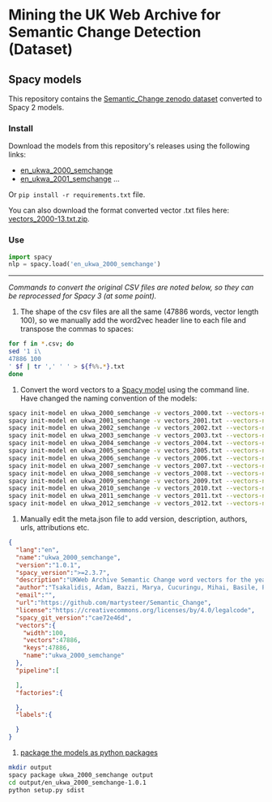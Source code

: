 # Mining the UK Web Archive for Semantic Change Detection (Dataset)
## Spacy models

This repository contains the [Semantic_Change zenodo dataset](https://zenodo.org/record/3383660) converted to Spacy 2 models.

### Install

Download the models from this repository's releases using the following links:


- [en_ukwa_2000_semchange](https://github.com/martysteer/Semantic_Change/releases/download/1.0.1/en_ukwa_2000_semchange-1.0.1.tar.gz)
- [en_ukwa_2001_semchange](https://github.com/martysteer/Semantic_Change/releases/download/1.0.1/en_ukwa_2000_semchange-1.0.1.tar.gz)
...

Or `pip install -r requirements.txt` file.

You can also download the format converted vector .txt files here: [vectors_2000-13.txt.zip](https://github.com/martysteer/Semantic_Change/releases/download/1.0.1/vectors_2000-13.txt.zip).

### Use

```python
import spacy
nlp = spacy.load('en_ukwa_2000_semchange')
```





---

*Commands to convert the original CSV files are noted below, so they can be reprocessed for Spacy 3 (at some point).*

1. The shape of the csv files are all the same (47886 words, vector length 100), so we manually add the word2vec header line to each file and transpose the commas to spaces:

```bash
for f in *.csv; do
sed '1 i\
47886 100
' $f | tr ',' ' ' > ${f%%.*}.txt
done
```

1. Convert the word vectors to a [Spacy model](https://v2.spacy.io/api/cli#init-model) using the command line. Have changed the naming convention of the models:

```bash
spacy init-model en ukwa_2000_semchange -v vectors_2000.txt --vectors-name ukwa_2000_semchange.vectors
spacy init-model en ukwa_2001_semchange -v vectors_2001.txt --vectors-name ukwa_2001_semchange.vectors
spacy init-model en ukwa_2002_semchange -v vectors_2002.txt --vectors-name ukwa_2002_semchange.vectors
spacy init-model en ukwa_2003_semchange -v vectors_2003.txt --vectors-name ukwa_2003_semchange.vectors
spacy init-model en ukwa_2004_semchange -v vectors_2004.txt --vectors-name ukwa_2004_semchange.vectors
spacy init-model en ukwa_2005_semchange -v vectors_2005.txt --vectors-name ukwa_2005_semchange.vectors
spacy init-model en ukwa_2006_semchange -v vectors_2006.txt --vectors-name ukwa_2006_semchange.vectors
spacy init-model en ukwa_2007_semchange -v vectors_2007.txt --vectors-name ukwa_2007_semchange.vectors
spacy init-model en ukwa_2008_semchange -v vectors_2008.txt --vectors-name ukwa_2008_semchange.vectors
spacy init-model en ukwa_2009_semchange -v vectors_2009.txt --vectors-name ukwa_2009_semchange.vectors
spacy init-model en ukwa_2010_semchange -v vectors_2010.txt --vectors-name ukwa_2010_semchange.vectors
spacy init-model en ukwa_2011_semchange -v vectors_2011.txt --vectors-name ukwa_2011_semchange.vectors
spacy init-model en ukwa_2012_semchange -v vectors_2012.txt --vectors-name ukwa_2012_semchange.vectors
```

1. Manually edit the meta.json file to add version, description, authors, urls, attributions etc.


```json
{
  "lang":"en",
  "name":"ukwa_2000_semchange",
  "version":"1.0.1",
  "spacy_version":">=2.3.7",
  "description":"UKWeb Archive Semantic Change word vectors for the year 2000",
  "author":"Tsakalidis, Adam, Bazzi, Marya, Cucuringu, Mihai, Basile, Pierpaolo, & McGillivray, Barbara. (2019). Mining the UK Web Archive for Semantic Change Detection (Dataset) [Data set]. Zenodo. https://doi.org/10.5281/zenodo.3383660",
  "email":"",
  "url":"https://github.com/martysteer/Semantic_Change",
  "license":"https://creativecommons.org/licenses/by/4.0/legalcode",
  "spacy_git_version":"cae72e46d",
  "vectors":{
    "width":100,
    "vectors":47886,
    "keys":47886,
    "name":"ukwa_2000_semchange"
  },
  "pipeline":[

  ],
  "factories":{

  },
  "labels":{

  }
}
```




1. [package the models as python packages](https://v2.spacy.io/api/cli#package)

```bash
mkdir output
spacy package ukwa_2000_semchange output
cd output/en_ukwa_2000_semchange-1.0.1
python setup.py sdist
```


